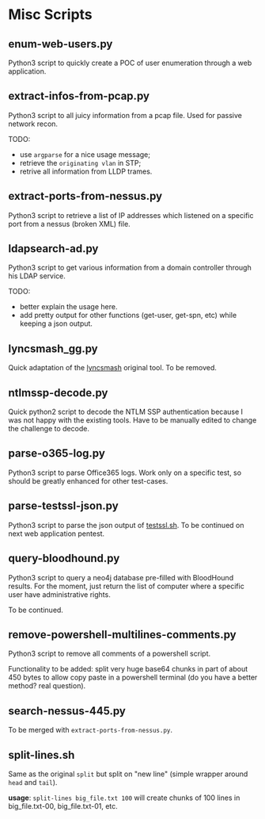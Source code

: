 # Misc Scripts

## enum-web-users.py

Python3 script to quickly create a POC of user enumeration through a web application.


## extract-infos-from-pcap.py

Python3 script to all juicy information from a pcap file. Used for passive network recon.

TODO:
* use `argparse` for a nice usage message;
* retrieve the `originating vlan` in STP;
* retrive all information from LLDP trames.


## extract-ports-from-nessus.py

Python3 script to retrieve a list of IP addresses which listened on a specific port from a nessus (broken XML) file.


## ldapsearch-ad.py

Python3 script to get various information from a domain controller through his LDAP service.

TODO:
* better explain the usage here.
* add pretty output for other functions (get-user, get-spn, etc) while keeping a json output.


## lyncsmash_gg.py

Quick adaptation of the [lyncsmash](https://github.com/nyxgeek/lyncsmash) original tool. To be removed.


## ntlmssp-decode.py

Quick python2 script to decode the NTLM SSP authentication because I was not happy with the existing tools.
Have to be manually edited to change the challenge to decode.


## parse-o365-log.py

Python3 script to parse Office365 logs.
Work only on a specific test, so should be greatly enhanced for other test-cases.


## parse-testssl-json.py

Python3 script to parse the json output of [testssl.sh](https://testssl.sh/).
To be continued on next web application pentest.


## query-bloodhound.py

Python3 script to query a neo4j database pre-filled with BloodHound results.
For the moment, just return the list of computer where a specific user have administrative rights.

To be continued.


## remove-powershell-multilines-comments.py

Python3 script to remove all comments of a powershell script.

Functionality to be added: split very huge base64 chunks in part of about 450 bytes to allow copy paste in a powershell terminal (do you have a better method? real question).


## search-nessus-445.py

To be merged with `extract-ports-from-nessus.py`.


## split-lines.sh

Same as the original `split` but split on "new line" (simple wrapper around `head` and `tail`).

**usage**: `split-lines big_file.txt 100`
    will create chunks of 100 lines in big_file.txt-00, big_file.txt-01, etc.
